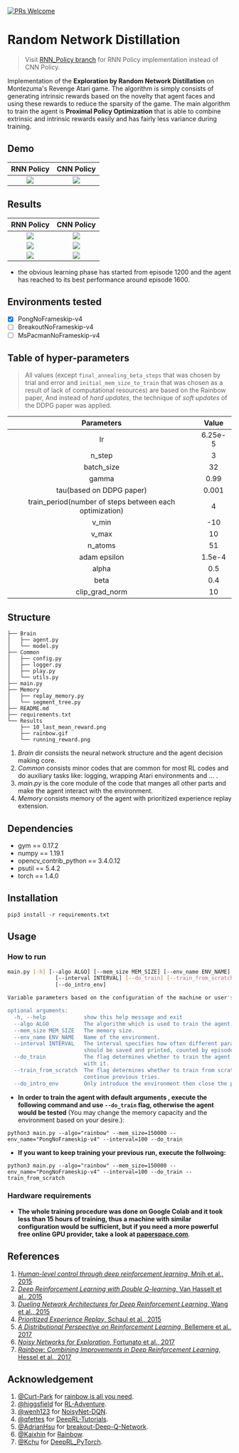 [![PRs Welcome](https://img.shields.io/badge/PRs-welcome-brightgreen.svg?style=flat-square)](http://makeapullrequest.com)  
# Random Network Distillation

> Visit [RNN_Policy branch](https://github.com/alirezakazemipour/PPO-RND/tree/RNN_Policy) for RNN Policy implementation instead of CNN Policy.

Implementation of the **Exploration by Random Network Distillation** on Montezuma's Revenge Atari game. The algorithm is simply consists of generating intrinsic rewards based on the novelty that agent faces and using these rewards to reduce the sparsity of the game. The main algorithm to train the agent is **Proximal Policy Optimization** that is able to combine extrinsic and intrinsic rewards easily and has fairly less variance during training.

## Demo
<center>

RNN Policy| CNN Policy
:-----------------------:|:-----------------------:|
![](demo/RNN_Policy.gif)| ![](demo/CNN_Policy.gif)

</center>

## Results
RNN Policy| CNN Policy
:-----------------------:|:-----------------------:|
![](Plots/RNN/RIR.png)	               | ![](Plots/CNN/RIR.png)	
![](Plots/RNN/ep_reward.png)      | ![](Plots/CNN/ep_reward.png)
![](Plots/RNN/visited_rooms.png)| ![](Plots/CNN/visited_rooms.png)


- the obvious learning phase has started from episode 1200 and the agent has reached to its best performance around episode 1600.  

## Environments tested
- [x] PongNoFrameskip-v4
- [ ] BreakoutNoFrameskip-v4
- [ ] MsPacmanNoFrameskip-v4

## Table of hyper-parameters
>All values (except `final_annealing_beta_steps` that was chosen by trial and error and `initial_mem_size_to_train` that was chosen as a result of lack of computational resources) are based on the Rainbow paper, And instead of _hard updates_, the technique of _soft updates_ of the DDPG paper was applied.

Parameters| Value
:-----------------------:|:-----------------------:|
lr			     | 6.25e-5
n_step		     | 3
batch_size            | 32
gamma	          | 0.99
tau(based on DDPG paper)| 0.001
train_period(number of steps between each optimization)|4
v_min		    | -10
v_max		   | 10
n_atoms		    | 51
adam epsilon       |1.5e-4
alpha      		    | 0.5
beta      		    | 0.4
clip_grad_norm    |10


## Structure
```shell
├── Brain
│   ├── agent.py
│   └── model.py
├── Common
│   ├── config.py
│   ├── logger.py
│   ├── play.py
│   └── utils.py
├── main.py
├── Memory
│   ├── replay_memory.py
│   └── segment_tree.py
├── README.md
├── requirements.txt
└── Results
    ├── 10_last_mean_reward.png
    ├── rainbow.gif
    └── running_reward.png
```
1. _Brain_ dir consists the neural network structure and the agent decision making core.
2. _Common_ consists minor codes that are common for most RL codes and do auxiliary tasks like: logging, wrapping Atari environments and ... .
3. _main.py_ is the core module of the code that manges all other parts and make the agent interact with the environment.
4. _Memory_ consists memory of the agent with prioritized experience replay extension.
## Dependencies
- gym == 0.17.2
- numpy == 1.19.1
- opencv_contrib_python == 3.4.0.12
- psutil == 5.4.2
- torch == 1.4.0

## Installation
```shell
pip3 install -r requirements.txt
```
## Usage
### How to run
```bash
main.py [-h] [--algo ALGO] [--mem_size MEM_SIZE] [--env_name ENV_NAME]
               [--interval INTERVAL] [--do_train] [--train_from_scratch]
               [--do_intro_env]

Variable parameters based on the configuration of the machine or user's choice

optional arguments:
  -h, --help            show this help message and exit
  --algo ALGO           The algorithm which is used to train the agent.
  --mem_size MEM_SIZE   The memory size.
  --env_name ENV_NAME   Name of the environment.
  --interval INTERVAL   The interval specifies how often different parameters
                        should be saved and printed, counted by episodes.
  --do_train            The flag determines whether to train the agent or play
                        with it.
  --train_from_scratch  The flag determines whether to train from scratch or[default=True]
                        continue previous tries.
  --do_intro_env        Only introduce the environment then close the program.
```
- **In order to train the agent with default arguments , execute the following command and use `--do_train` flag, otherwise the agent would be tested** (You may change the memory capacity and the environment based on your desire.):
```shell
python3 main.py --algo="rainbow" --mem_size=150000 --env_name="PongNoFrameskip-v4" --interval=100 --do_train
```
- **If you want to keep training your previous run, execute the follwoing:**
```shell
python3 main.py --algo="rainbow" --mem_size=150000 --env_name="PongNoFrameskip-v4" --interval=100 --do_train --train_from_scratch
```
### Hardware requirements
- **The whole training procedure was done on Google Colab and it took less than 15 hours of training, thus a machine with similar configuration would be sufficient, but if you need a more powerful free online GPU provider, take a look at [paperspace.com](paperspace.com)**.
## References
1. [_Human-level control through deep reinforcement learning_, Mnih et al., 2015](https://www.nature.com/articles/nature14236)
2. [_Deep Reinforcement Learning with Double Q-learning_, Van Hasselt et al., 2015](https://arxiv.org/abs/1509.06461)
3. [_Dueling Network Architectures for Deep Reinforcement Learning_, Wang et al., 2015](https://arxiv.org/abs/1511.06581)
4. [_Prioritized Experience Replay_, Schaul et al., 2015](https://arxiv.org/abs/1511.05952)
5. [_A Distributional Perspective on Reinforcement Learning_, Bellemere et al., 2017](https://arxiv.org/abs/1707.06887)
6. [_Noisy Networks for Exploration_, Fortunato et al., 2017](https://arxiv.org/abs/1706.10295)
7. [_Rainbow: Combining Improvements in Deep Reinforcement Learning_, Hessel et al., 2017](https://arxiv.org/abs/1710.02298)
## Acknowledgement 
1. [@Curt-Park](https://github.com/Curt-Park) for [rainbow is all you need](https://github.com/Curt-Park/rainbow-is-all-you-need).
2. [@higgsfield](https://github.com/higgsfield) for [RL-Adventure](https://github.com/higgsfield/RL-Adventure).
3. [@wenh123](https://github.com/wenh123) for [NoisyNet-DQN](https://github.com/wenh123/NoisyNet-DQN).
4. [@qfettes](https://github.com/qfettes) for [DeepRL-Tutorials](https://github.com/qfettes/DeepRL-Tutorials).
5. [@AdrianHsu](https://github.com/AdrianHsu) for [breakout-Deep-Q-Network](https://github.com/AdrianHsu/breakout-Deep-Q-Network).
6. [@Kaixhin](https://github.com/Kaixhin) for [Rainbow](https://github.com/Kaixhin/Rainbow).
7. [@Kchu](https://github.com/Kchu) for [DeepRL_PyTorch](https://github.com/Kchu/DeepRL_PyTorch).
